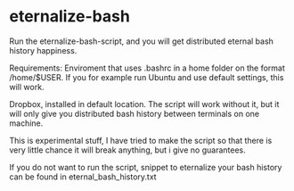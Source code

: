 # eternalize-bash
Run the eternalize-bash-script, and you will get distributed eternal bash history happiness.

Requirements:
Enviroment that uses .bashrc in a home folder on the format /home/$USER. If you for example run Ubuntu and
use default settings, this will work.

Dropbox, installed in default location. The script will work without it, but it will only give you distributed
bash history between terminals on one machine.

This is experimental stuff, I have tried to make the script so that there is very little chance it will break
anything, but i give no guarantees.

If you do not want to run the script, snippet to eternalize your bash history can be found in eternal_bash_history.txt
